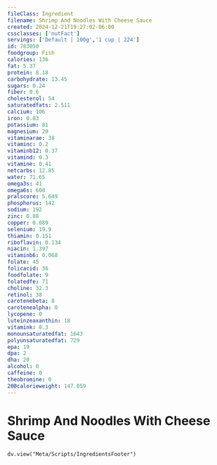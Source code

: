 ```yaml
---
fileClass: Ingredient
filename: Shrimp And Noodles With Cheese Sauce
created: 2024-12-21T19:27:02-06:00
cssclasses: ['nutFact']
servings: ['Default | 100g','1 cup | 224']
id: 783050
foodgroup: Fish
calories: 136
fat: 5.37
protein: 8.18
carbohydrate: 13.45
sugars: 0.24
fiber: 0.6
cholesterol: 54
saturatedfats: 2.511
calcium: 106
iron: 0.83
potassium: 81
magnesium: 20
vitaminarae: 38
vitaminc: 0.2
vitaminb12: 0.37
vitamind: 0.3
vitamine: 0.41
netcarbs: 12.85
water: 71.65
omega3s: 41
omega6s: 608
pralscore: 5.649
phosphorus: 142
sodium: 192
zinc: 0.88
copper: 0.089
selenium: 19.9
thiamin: 0.151
riboflavin: 0.134
niacin: 1.397
vitaminb6: 0.068
folate: 45
folicacid: 36
foodfolate: 9
folatedfe: 71
choline: 32.3
retinol: 38
carotenebeta: 8
carotenealpha: 0
lycopene: 0
luteinzeaxanthin: 18
vitamink: 0.3
monounsaturatedfat: 1643
polyunsaturatedfat: 729
epa: 19
dpa: 2
dha: 20
alcohol: 0
caffeine: 0
theobromine: 0
200calorieweight: 147.059
---
```


# Shrimp And Noodles With Cheese Sauce

```dataviewjs
dv.view("Meta/Scripts/IngredientsFooter")
```